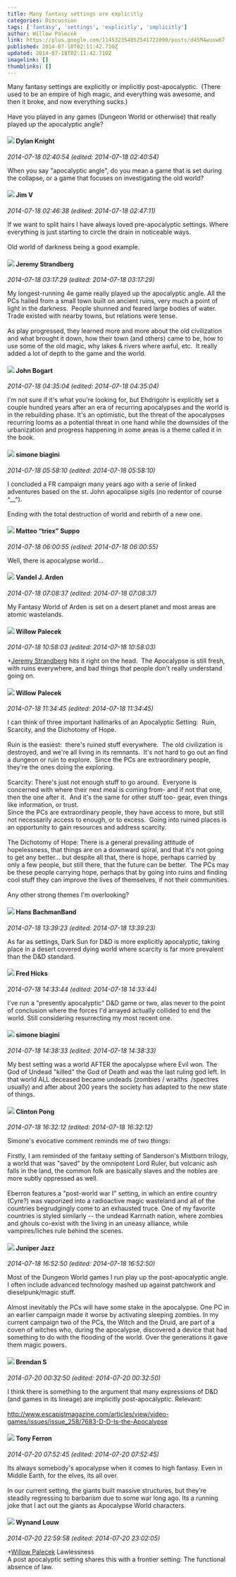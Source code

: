 ```yaml
---
title: Many fantasy settings are explicitly
categories: Discussion
tags: ['fantasy', 'settings', 'explicitly', 'implicitly']
author: Willow Palecek
link: https://plus.google.com/114532354852541722890/posts/d45M4wuxw67
published: 2014-07-18T02:11:42.710Z
updated: 2014-07-18T02:11:42.710Z
imagelink: []
thumblinks: []
---
```


Many fantasy settings are explicitly or implicitly post-apocalyptic.  (There used to be an empire of high magic, and everything was awesome, and then it broke, and now everything sucks.)<br /><br />Have you played in any games (Dungeon World or otherwise) that really played up the apocalyptic angle?﻿
<div id='comment z12gchlwdtats1lqr04cjfna4p3tsnyplb4'>
  <h4><img src='{{site.baseurl}}//images/avatars/105493931245261821643_photo.jpg'> Dylan Knight</h4>
      <p><cite>2014-07-18 02:40:54 (edited: 2014-07-18 02:40:54)</cite></p>
        <p>When you say &quot;apocalyptic angle&quot;, do you mean a game that is set during the collapse, or a game that focuses on investigating the old world?</p>
</div>
        

<div id='comment z12gchlwdtats1lqr04cjfna4p3tsnyplb4'>
  <h4><img src='{{site.baseurl}}//images/avatars/115960798010335943593_photo.jpg'> Jim V</h4>
      <p><cite>2014-07-18 02:46:38 (edited: 2014-07-18 02:47:11)</cite></p>
        <p>If we want to split hairs I have always loved pre-apocalyptic settings. Where everything is just starting to circle the drain in noticeable ways.<br /><br />Old world of darkness being a good example.</p>
</div>
        

<div id='comment z12gchlwdtats1lqr04cjfna4p3tsnyplb4'>
  <h4><img src='{{site.baseurl}}//images/avatars/102595580176380683252_photo.jpg'> Jeremy Strandberg</h4>
      <p><cite>2014-07-18 03:17:29 (edited: 2014-07-18 03:17:29)</cite></p>
        <p>My longest-running 4e game really played up the apocalyptic angle. All the PCs hailed from a small town built on ancient ruins, very much a point of light in the darkness.  People shunned and feared large bodies of water.  Trade existed with nearby towns, but relations were tense. <br /><br />As play progressed, they learned more and more about the old civilization and what brought it down, how their town (and others) came to be, how to use some of the old magic, why lakes &amp; rivers where awful, etc.  It really added a lot of depth to the game and the world.  </p>
</div>
        

<div id='comment z12gchlwdtats1lqr04cjfna4p3tsnyplb4'>
  <h4><img src='{{site.baseurl}}//images/avatars/106750450350770524690_photo.jpg'> John Bogart</h4>
      <p><cite>2014-07-18 04:35:04 (edited: 2014-07-18 04:35:04)</cite></p>
        <p>I&#39;m not sure if it&#39;s what you&#39;re looking for, but Ehdrigohr is explicitly set a couple hundred years after an era of recurring apocalypses and the world is in the rebuilding phase. It&#39;s an optimistic, but the threat of the apocalypses recurring looms as a potential threat in one hand while the downsides of the urbanization and progress happening in some areas is a theme called it in the book.</p>
</div>
        

<div id='comment z12gchlwdtats1lqr04cjfna4p3tsnyplb4'>
  <h4><img src='{{site.baseurl}}//images/avatars/110406841978593276800_photo.jpg'> simone biagini</h4>
      <p><cite>2014-07-18 05:58:10 (edited: 2014-07-18 05:58:10)</cite></p>
        <p>I concluded a FR campaign many years ago with a serie of linked adventures based on the st. John apocalipse sigils (no redentor of course ^__^).<br /><br />Ending with the total destruction of world and rebirth of a new one.</p>
</div>
        

<div id='comment z12gchlwdtats1lqr04cjfna4p3tsnyplb4'>
  <h4><img src='{{site.baseurl}}//images/avatars/108883867919517645631_photo.jpg'> Matteo “triex” Suppo</h4>
      <p><cite>2014-07-18 06:00:55 (edited: 2014-07-18 06:00:55)</cite></p>
        <p>Well, there is apocalypse world...</p>
</div>
        

<div id='comment z12gchlwdtats1lqr04cjfna4p3tsnyplb4'>
  <h4><img src='{{site.baseurl}}//images/avatars/110379071860057622816_photo.jpg'> Vandel J. Arden</h4>
      <p><cite>2014-07-18 07:08:37 (edited: 2014-07-18 07:08:37)</cite></p>
        <p>My Fantasy World of Arden is set on a desert planet and most areas are atomic wastelands.</p>
</div>
        

<div id='comment z12gchlwdtats1lqr04cjfna4p3tsnyplb4'>
  <h4><img src='{{site.baseurl}}//images/avatars/114532354852541722890_photo.jpg'> Willow Palecek</h4>
      <p><cite>2014-07-18 10:58:03 (edited: 2014-07-18 10:58:03)</cite></p>
        <p><span class="proflinkWrapper"><span class="proflinkPrefix">+</span><a class="proflink" href="https://plus.google.com/102595580176380683252" oid="102595580176380683252">Jeremy Strandberg</a></span> hits it right on the head.  The Apocalypse is still fresh, with ruins everywhere, and bad things that people don&#39;t really understand going on.</p>
</div>
        

<div id='comment z12gchlwdtats1lqr04cjfna4p3tsnyplb4'>
  <h4><img src='{{site.baseurl}}//images/avatars/114532354852541722890_photo.jpg'> Willow Palecek</h4>
      <p><cite>2014-07-18 11:34:45 (edited: 2014-07-18 11:34:45)</cite></p>
        <p>I can think of three important hallmarks of an Apocalyptic Setting:  Ruin, Scarcity, and the Dichotomy of Hope.<br /><br />Ruin is the easiest:  there&#39;s ruined stuff everywhere.  The old civilization is destroyed, and we&#39;re all living in its remnants.  It&#39;s not hard to go out an find a dungeon or ruin to explore.  Since the PCs are extraordinary people, they&#39;re the ones doing the exploring.<br /><br />Scarcity: There&#39;s just not enough stuff to go around.  Everyone is concerned with where their next meal is coming from- and if not that one, then the one after it.  And it&#39;s the same for other stuff too- gear, even things like information, or trust.<br />Since the PCs are extraordinary people, they have access to more, but still not necessarily access to enough, or to excess.  Going into ruined places is an opportunity to gain resources and address scarcity.<br /><br />The Dichotomy of Hope: There is a general prevailing attitude of hopelessness, that things are on a downward spiral, and that it&#39;s not going to get any better... but despite all that, there is hope, perhaps carried by only a few people, but still there, that the future can be better.  The PCs may be these people carrying hope, perhaps that by going into ruins and finding cool stuff they can improve the lives of themselves, if not their communities.<br /><br />Any other strong themes I&#39;m overlooking?</p>
</div>
        

<div id='comment z12gchlwdtats1lqr04cjfna4p3tsnyplb4'>
  <h4><img src='{{site.baseurl}}//images/avatars/117822954206033280346_photo.jpg'> Hans BachmanBand</h4>
      <p><cite>2014-07-18 13:39:23 (edited: 2014-07-18 13:39:23)</cite></p>
        <p>As far as settings, Dark Sun for D&amp;D is more explicitly apocalyptic, taking place in a desert covered dying world where scarcity is far more prevalent than the D&amp;D standard.</p>
</div>
        

<div id='comment z12gchlwdtats1lqr04cjfna4p3tsnyplb4'>
  <h4><img src='{{site.baseurl}}//images/avatars/105843491826683668595_photo.jpg'> Fred Hicks</h4>
      <p><cite>2014-07-18 14:33:44 (edited: 2014-07-18 14:33:44)</cite></p>
        <p>I&#39;ve run a &quot;presently apocalyptic&quot; D&amp;D game or two, alas never to the point of conclusion where the forces I&#39;d arrayed actually collided to end the world. Still considering resurrecting my most recent one.</p>
</div>
        

<div id='comment z12gchlwdtats1lqr04cjfna4p3tsnyplb4'>
  <h4><img src='{{site.baseurl}}//images/avatars/110406841978593276800_photo.jpg'> simone biagini</h4>
      <p><cite>2014-07-18 14:38:33 (edited: 2014-07-18 14:38:33)</cite></p>
        <p>My best setting was a world AFTER the apocalypse where Evil won. The God of Undead &quot;killed&quot; the God of Death and was the last ruling god left. In that world ALL deceased became undeads (zombies / wraiths  /spectres usually) and after about 200 years the society has adapted to the new state of things.</p>
</div>
        

<div id='comment z12gchlwdtats1lqr04cjfna4p3tsnyplb4'>
  <h4><img src='{{site.baseurl}}//images/avatars/104073087524335945732_photo.jpg'> Clinton Pong</h4>
      <p><cite>2014-07-18 16:32:12 (edited: 2014-07-18 16:32:12)</cite></p>
        <p>Simone&#39;s evocative comment reminds me of two things:<br /><br />Firstly, I am reminded of the fantasy setting of Sanderson&#39;s Mistborn trilogy, a world that was &quot;saved&quot; by the omnipotent Lord Ruler, but volcanic ash falls in the land, the common folk are basically slaves and the nobles are more subtly oppressed as well.<br /><br />Eberron features a &quot;post-world war I&quot; setting, in which an entire country (Cyre?) was vaporized into a radioactive magic wasteland and all of the countries begrudgingly come to an exhausted truce.  One of my favorite countries is styled similarly -- the undead Karrnath nation, where zombies and ghouls co-exist with the living in an uneasy alliance, while vampires/liches rule behind the scenes.</p>
</div>
        

<div id='comment z12gchlwdtats1lqr04cjfna4p3tsnyplb4'>
  <h4><img src='{{site.baseurl}}//images/avatars/109759425182093744832_photo.jpg'> Juniper Jazz</h4>
      <p><cite>2014-07-18 16:52:50 (edited: 2014-07-18 16:52:50)</cite></p>
        <p>Most of the Dungeon World games I run play up the post-apocalyptic angle. I often include advanced technology mashed up against patchwork and dieselpunk/magic stuff.<br /><br />Almost inevitably the PCs will have some stake in the apocalypse. One PC in an earlier campaign made it worse by activating sleeping zombies. In my current campaign two of the PCs, the Witch and the Druid, are part of a coven of witches who, during the apocalypse, discovered a device that had something to do with the flooding of the world. Over the generations it gave them magic powers.</p>
</div>
        

<div id='comment z12gchlwdtats1lqr04cjfna4p3tsnyplb4'>
  <h4><img src='{{site.baseurl}}//images/avatars/106896777766399569820_photo.jpg'> Brendan S</h4>
      <p><cite>2014-07-20 00:32:50 (edited: 2014-07-20 00:32:50)</cite></p>
        <p>I think there is something to the argument that many expressions of D&amp;D (and games in its lineage) are implicitly post-apocalyptic. Relevant:<br /><br /><a href="http://www.escapistmagazine.com/articles/view/video-games/issues/issue_258/7683-D-D-Is-the-Apocalypse" class="ot-anchor">http://www.escapistmagazine.com/articles/view/video-games/issues/issue_258/7683-D-D-Is-the-Apocalypse</a></p>
</div>
        

<div id='comment z12gchlwdtats1lqr04cjfna4p3tsnyplb4'>
  <h4><img src='{{site.baseurl}}//images/avatars/105317681442573084626_photo.jpg'> Tony Ferron</h4>
      <p><cite>2014-07-20 07:52:45 (edited: 2014-07-20 07:52:45)</cite></p>
        <p>Its always somebody&#39;s apocalypse when it comes to high fantasy. Even in Middle Earth, for the elves, its all over.<br /><br />In our current setting, the giants built massive structures, but they&#39;re steadily regressing to barbarism due to some war long ago. Its a running joke that I act out the giants as Apocalypse World characters.</p>
</div>
        

<div id='comment z12gchlwdtats1lqr04cjfna4p3tsnyplb4'>
  <h4><img src='{{site.baseurl}}//images/avatars/111256963556395023796_photo.jpg'> Wynand Louw</h4>
      <p><cite>2014-07-20 22:59:58 (edited: 2014-07-20 23:02:05)</cite></p>
        <p><span class="proflinkWrapper"><span class="proflinkPrefix">+</span><a class="proflink" href="https://plus.google.com/114532354852541722890" oid="114532354852541722890">Willow Palecek</a></span> Lawlessness﻿<br />A post apocalyptic setting shares this with a frontier setting: The functional absence of law.</p>
</div>
        